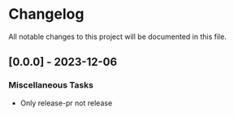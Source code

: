 # Changelog

All notable changes to this project will be documented in this file.

## [0.0.0] - 2023-12-06

### Miscellaneous Tasks

- Only release-pr not release

<!-- generated by git-cliff -->

